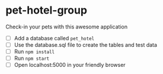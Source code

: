 # pet-hotel-group
Check-in your pets with this awesome application

- [ ] Add a database called `pet_hotel`
- [ ] Use the database.sql file to create the tables and test data
- [ ] Run `npm install`
- [ ] Run `npm start`
- [ ] Open localhost:5000 in your friendly browser